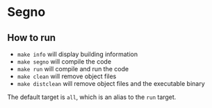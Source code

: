 # Segno

## How to run

* `make info` will display building information
* `make segno` will compile the code
* `make run` will compile and run the code
* `make clean` will remove object files
* `make distclean` will remove object files and the executable binary

The default target is `all`, which is an alias to the `run` target.

